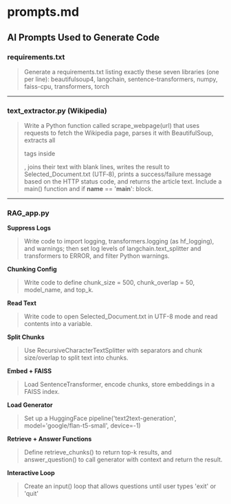 # prompts.md

## AI Prompts Used to Generate Code

### requirements.txt
> Generate a requirements.txt listing exactly these seven libraries (one per line): beautifulsoup4, langchain, sentence-transformers, numpy, faiss-cpu, transformers, torch

---

### text_extractor.py (Wikipedia)
> Write a Python function called scrape_webpage(url) that uses requests to fetch the Wikipedia page, parses it with BeautifulSoup, extracts all <p> tags inside <div class='mw-parser-output'>, joins their text with blank lines, writes the result to Selected_Document.txt (UTF‑8), prints a success/failure message based on the HTTP status code, and returns the article text. Include a main() function and if __name__ == '__main__': block.

---

### RAG_app.py

**Suppress Logs**  
> Write code to import logging, transformers.logging (as hf_logging), and warnings; then set log levels of langchain.text_splitter and transformers to ERROR, and filter Python warnings.

**Chunking Config**  
> Write code to define chunk_size = 500, chunk_overlap = 50, model_name, and top_k.

**Read Text**  
> Write code to open Selected_Document.txt in UTF-8 mode and read contents into a variable.

**Split Chunks**  
> Use RecursiveCharacterTextSplitter with separators and chunk size/overlap to split text into chunks.

**Embed + FAISS**  
> Load SentenceTransformer, encode chunks, store embeddings in a FAISS index.

**Load Generator**  
> Set up a HuggingFace pipeline('text2text-generation', model='google/flan-t5-small', device=-1)

**Retrieve + Answer Functions**  
> Define retrieve_chunks() to return top-k results, and answer_question() to call generator with context and return the result.

**Interactive Loop**  
> Create an input() loop that allows questions until user types 'exit' or 'quit'
